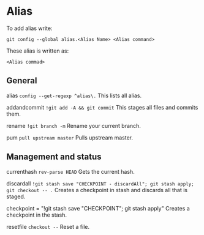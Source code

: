 # Alias
To add alias write:

`git config --global alias.<Alias Name> <Alias command>`


These alias is written as:

<Alias name> `<Alias commad>` <Alias description>


## General

alias `config --get-regexp ^alias\.` This lists all alias.

addandcommit `!git add -A && git commit` This stages all files and commits them.

rename `!git branch -m` Rename your current branch.

pum `pull upstream master` Pulls upstream master.


## Management and status

currenthash `rev-parse HEAD` Gets the current hash.

discardall `!git stash save "CHECKPOINT - discardAll"; git stash apply; git checkout -- .` Creates a checkpoint in stash and discards all that is staged.

checkpoint = "!git stash save "CHECKPOINT"; git stash apply" Creates a checkpoint in the stash.

resetfile `checkout --` Reset a file.

